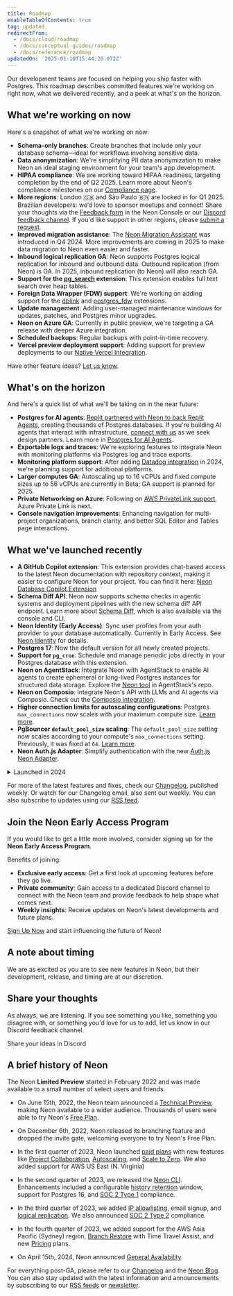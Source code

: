 ```yaml
---
title: Roadmap
enableTableOfContents: true
tag: updated
redirectFrom:
  - /docs/cloud/roadmap
  - /docs/conceptual-guides/roadmap
  - /docs/reference/roadmap
updatedOn: '2025-01-10T15:44:20.072Z'
---
```


Our development teams are focused on helping you ship faster with Postgres. This roadmap describes committed features we're working on right now, what we delivered recently, and a peek at what's on the horizon.

## What we're working on now

Here's a snapshot of what we're working on now:

- **Schema-only branches**: Create branches that include only your database schema—ideal for workflows involving sensitive data.
- **Data anonymization**: We're simplifying PII data anonymization to make Neon an ideal staging environment for your team's app development.
- **HIPAA compliance**: We are working toward HIPAA readiness, targeting completion by the end of Q2 2025. Learn more about Neon's compliance milestones on our [Compliance page](/docs/security/compliance).
- **More regions**: London 🇬🇧 and São Paulo 🇧🇷 are locked in for Q1 2025. Brazilian developers: we’d love to sponsor meetups and connect! Share your thoughts via the [Feedback form](https://console.neon.tech/app/projects?modal=feedback) in the Neon Console or our [Discord feedback channel](https://discord.com/channels/1176467419317940276/1176788564890112042). If you'd like support in other regions, please [submit a request](/docs/introduction/regions#request-a-region).
- **Improved migration assistance**: The [Neon Migration Assistant](/docs/import/migration-assistant) was introduced in Q4 2024. More improvements are coming in 2025 to make data migration to Neon even easier and faster.
- **Inbound logical replication GA**: Neon supports Postgres logical replication for inbound and outbound data. Outbound replication (from Neon) is GA. In 2025, inbound replication (to Neon) will also reach GA.
- **Support for the [pg_search](https://github.com/paradedb/paradedb/tree/dev/pg_search) extension**: This extension enables full text search over heap tables.
- **Foreign Data Wrapper (FDW) support**: We're working on adding support for the [dblink](https://www.postgresql.org/docs/current/contrib-dblink-function.html) and [postgres_fdw](https://www.postgresql.org/docs/current/postgres-fdw.html) extensions.
- **Update management**: Adding user-managed maintenance windows for updates, patches, and Postgres minor upgrades.
- **Neon on Azure GA**: Currently in public preview, we're targeting a GA release with deeper Azure integration.
- **Scheduled backups**: Regular backups with point-in-time recovery.
- **Vercel preview deployment support**: Adding support for preview deployments to our [Native Vercel Integration](/docs/guides/vercel-native-integration).

Have other feature ideas? [Let us know](#share-your-thoughts).

## What's on the horizon

And here's a quick list of what we'll be taking on in the near future:

- **Postgres for AI agents**: [Replit partnered with Neon to back Replit Agents](https://neon.tech/blog/looking-at-how-replit-agent-handles-databases), creating thousands of Postgres databases. If you're building AI agents that interact with infrastructure, [connect with us](https://neon.tech/agent-design-partner) as we seek design partners. Learn more in [Postgres for AI Agents](https://neon.tech/use-cases/ai-agents).
- **Exportable logs and traces**: We're exploring features to integrate Neon with monitoring platforms via Postgres log and trace exports.
- **Monitoring platform support**: After adding [Datadog integration](/docs/guides/datadog#steps-to-integrate-datadog-with-neon) in 2024, we're planning support for additional platforms.
- **Larger computes GA**: Autoscaling up to 16 vCPUs and fixed compute sizes up to 56 vCPUs are currently in Beta; GA support is planned for 2025.
- **Private Networking on Azure**: Following on [AWS PrivateLink support](/docs/guides/neon-private-networking), Azure Private Link is next.
- **Console navigation improvements**: Enhancing navigation for multi-project organizations, branch clarity, and better SQL Editor and Tables page interactions.

## What we've launched recently

- **A GitHub Copilot extension**: This extension provides chat-based access to the latest Neon documentation with repository context, making it easier to configure Neon for your project. You can find it here: [Neon Database Copilot Extension](https://github.com/marketplace/neon-database)
- **Schema Diff API**: Neon now supports schema checks in agentic systems and deployment pipelines with the new schema diff API endpoint. Learn more about [Schema Diff](/docs/guides/schema-diff), which is also available via the console and CLI.
- **Neon Identity (Early Access)**: Sync user profiles from your auth provider to your database automatically. Currently in Early Access. See [Neon Identity](/docs/guides/neon-identity) for details.
- **Postgres 17**: Now the default version for all newly created projects.
- **Support for `pg_cron`**: Schedule and manage periodic jobs directly in your Postgres database with this extension.
- **Neon on AgentStack**: Integrate Neon with AgentStack to enable AI agents to create ephemeral or long-lived Postgres instances for structured data storage. Explore the [Neon tool](https://github.com/AgentOps-AI/AgentStack/blob/main/agentstack/templates/crewai/tools/neon_tool.py) in AgentStack's repo.
- **Neon on Composio**: Integrate Neon's API with LLMs and AI agents via Composio. Check out the [Composio integration](https://composio.dev/tools?search=neon).
- **Higher connection limits for autoscaling configurations**: Postgres `max_connections` now scales with your maximum compute size. [Learn more](/docs/connect/connection-pooling#connection-limits-without-connection-pooling).
- **PgBouncer `default_pool_size` scaling**: The `default_pool_size` setting now scales according to your compute's `max_connections` setting. Previously, it was fixed at `64`. [Learn more](/docs/connect/connection-pooling#neon-pgbouncer-configuration-settings).
- **Neon Auth.js Adapter**: Simplify authentication with the new [Auth.js Neon Adapter](https://authjs.dev/getting-started/adapters/neon).

<details>
<summary>Launched in 2024</summary>

- **Larger computes**: Autoscaling now supports up to 16 vCPUs, and fixed compute sizes up to 56 vCPUs are available in Beta.
- **A Model Context Protocol (MCP) server for Neon**: We released an open-source MCP server, enabling AI agents to interact with Neon’s API using natural language for tasks like database creation, SQL queries, and migrations. Read the blog post: [Let Claude Manage Your Neon Databases: Our MCP Server is Here](https://neon.tech/blog/let-claude-manage-your-neon-databases-our-mcp-server-is-here).
- **Neon in the Azure Marketplace**: Neon is now available as an [Azure Native Integration](https://azuremarketplace.microsoft.com/en-us/marketplace/apps/neon1722366567200.neon_serverless_postgres_azure_prod?tab=Overview), enabling developers to deploy Neon Postgres databases directly from the Azure portal. [Read the announcement](https://neon.tech/blog/neon-is-now-available-as-an-azure-native-integration).
- **Archive storage on paid plans**: To minimize storage costs on paid plans, we now support automatic archiving of inactive branches (snapshots of your data) in cost-efficient object storage. For more about this feature, see [Branch archiving](/docs/guides/branch-archiving).
- **Organizations GA**: Organization Accounts are now generally available. Create a new organization, transfer over your projects, invite your team and get started collaborating. Refer to our [Organizations docs](/docs/manage/organizations) to learn more.
- **Private Networking**: Private and secure network access to your compute resources without traversing public networks. Support for AWS PrivateLink is available in [Public Beta](/docs/guides/neon-private-networking).
- **Schema Diff GitHub Action**: This action leverages our [Schema Diff](/docs/guides/schema-diff) feature to compare database schemas across branches and post the differences as a comment on your pull request, streamlining the review process. It's also supported with our [Neon GitHub integration](/docs/guides/neon-github-integration).
- **Migration Assistant**: Helps you migrate data to Neon from other Postgres databases. All you need to get started is a connection string for your existing database. See [Neon Migration Assistant](/docs/import/migration-assistant) for instructions.
- **Python SDK**: Our new [Python SDK](https://pypi.org/project/neon-api/) wraps the [Neon API](https://api-docs.neon.tech/reference/getting-started-with-neon-api), allowing you to manage the Neon platform directly from your Python applications.
- **Neon in the Vercel Marketplace**: Neon is now a first-party native integration in the Vercel Marketplace. This integration lets Vercel users add Postgres to their projects and manage billing directly through Vercel. For details, see [Install the Neon Postgres Native Integration on Vercel](/docs/guides/vercel-native-integration).
- **Archive storage on the Free Plan**: Archive storage is now available on the Free Plan for automatically archiving inactive branches. This feature helps minimize storage costs, allowing us to expand the Free Plan even further. Learn more in [Branch Archiving](/docs/guides/branch-archiving).
- **Neon Authorize**: This feature integrates with third-party **authentication providers** like Auth0, Clerk, and Stack Auth to bring authorization to your code base by leveraging Postgres [Row-Level Security (RLS)](https://www.postgresql.org/docs/current/ddl-rowsecurity.html). [Read the announcement](https://neon.tech/blog/introducing-neon-authorize) and [check out the docs](/docs/guides/neon-authorize).
- **Neon on Azure**: You can deploy Neon databases on Azure, starting with the East US 2 region. This marks the first milestone on our Azure roadmap—many more exciting updates are on the way, including deeper integrations with the Azure ecosystem. [Read the announcement](https://neon.tech/blog/first-azure-region-available-in-neon).
- **End-to-end RAG pipelines in Postgres**: Our new and open source [pgrag](/docs/extensions/pgrag) extension lets you create end-to-end Retrieval-Augmented Generation (RAG) pipelines in Postgres. There's no need for additional programming languages or libraries. With the functions provided by `pgrag`, you can build a complete RAG pipeline directly within your SQL client.
- **Support for Analytics with pg_mooncake**: This new extension, brought to the community by [mooncake.dev](https://mooncake.dev/), introduces native columnstore tables with DuckDB execution for _fast_ analytics directly in Postgres. [Read the announcement](https://www.mooncake.dev/blog/pgmooncake-neon).
- **Datadog integration**: Scale and Business plan users can now export Neon metrics to Datadog.
- **Deletion of backup branches created by restore operations**: To help minimize storage and keep your Neon project organized, we added support for deleting obsolete backup branches created by [restore](/docs/guides/branch-restore) operations. Previously, these backup branches could not be removed. [Learn more](/docs/guides/branch-restore#deleting-backup-branches).
- **Read Replicas on the Free Plan**: Read Replicas are now available to all Neon users. [Read the announcement](https://neon.tech/blog/create-read-replicas-in-the-free-plan)
- **ISO27110 & ISO27701 compliance**: These new certifications add to our growing list of compliance achievements. For more about Neon's compliance milestones, see [Compliance](/docs/security/compliance).
- **Increased limits for Neon projects**: We increased the number of projects included in all our paid plans: Launch (100 projects), Scale (1000 projects), and Business (5000 projects). More projects supports use cases such as database-per-tenant and AI agents. [Read the announcement](https://neon.tech/blog/thousands-of-neon-projects-now-included-in-your-pricing-plan).
- **A new Postgres toolkit for AI agents and test environments**: We recently announced an experimental release of the [@neondatabase/toolkit](https://github.com/neondatabase/toolkit). This toolkit lets you spin up a Postgres database in seconds and run SQL queries. It includes both the [Neon API Client](https://www.npmjs.com/package/@neondatabase/api-client) and the [Neon Serverless Driver](https://github.com/neondatabase/serverless), making it an excellent choice for AI agents that need to quickly set up an SQL database, or for test environments where manually deploying a new database isn't practical. To learn more, see [Why we built @neondatabase/toolkit](https://neon.tech/blog/why-neondatabase-toolkit).
- **Postgres 17**: You can now run the very latest version of Postgres on Neon. [Read the announcement](https://neon.tech/blog/postgres-17).
- **SQL Editor AI features**: We added AI features to the Neon SQL Editor, including SQL generation, AI-generated query names, and an AI assistant that will fix your queries. [Learn more](/docs/get-started-with-neon/query-with-neon-sql-editor#ai-features).
- **A new Business plan with more compute and storage**: This new plan provides higher storage and compute allowances (500 GB-month storage and 1,000 compute hours) in addition to all of Neon's advanced features. It also offers potential cost savings for customers requiring more storage than our Scale plan provides. To learn more, please refer to our [Pricing](https://neon.tech/pricing) page and [Plans](/docs/introduction/plans) documentation.
- **Data migration support with inbound logical replication**: We've introduced inbound logical replication as the first step toward enabling seamless, low-downtime migrations from your current database provider to Neon. This feature allows you to use Neon as your development environment, taking advantage of developer-friendly tools like branching and our [GitHub integration](/docs/guides/neon-github-integration), even if you keep production with your existing provider. To get started, explore our guides for replicating data from AlloyDB, Aurora, CloudSQL, and RDS. See [Replicate data to Neon](/docs/guides/logical-replication-guide#replicate-data-to-neon). Inbound logical replication also supports migrating data between Neon projects, useful for version, region, or account migrations. See [Replicate data from one Neon project to another](/docs/guides/logical-replication-neon-to-neon).

</details>

For more of the latest features and fixes, check our [Changelog](/docs/changelog), published weekly. Or watch for our Changelog email, also sent out weekly. You can also subscribe to updates using our [RSS feed](/docs/changelog/rss.xml).

## Join the Neon Early Access Program

If you would like to get a little more involved, consider signing up for the **Neon Early Access Program**.

Benefits of joining:

- **Exclusive early access**: Get a first look at upcoming features before they go live.
- **Private community**: Gain access to a dedicated Discord channel to connect with the Neon team and provide feedback to help shape what comes next.
- **Weekly insights**: Receive updates on Neon's latest developments and future plans.

[Sign Up Now](https://neon.tech/early-access-program) and start influencing the future of Neon!

## A note about timing

We are as excited as you are to see new features in Neon, but their development, release, and timing are at our discretion.

## Share your thoughts

As always, we are listening. If you see something you like, something you disagree with, or something you'd love for us to add, let us know in our Discord feedback channel.

<CommunityBanner buttonText="Leave feedback" buttonUrl="https://discord.com/channels/1176467419317940276/1176788564890112042" logo="discord">Share your ideas in&nbsp;Discord</CommunityBanner>

## A brief history of Neon

The Neon **Limited Preview** started in February 2022 and was made available to a small number of select users and friends.

- On June 15th, 2022, the Neon team announced a [Technical Preview](https://neon.tech/blog/hello-world), making Neon available to a wider audience. Thousands of users were able to try Neon's [Free Plan](/docs/introduction/#free-plan).

- On December 6th, 2022, Neon released its branching feature and dropped the invite gate, welcoming everyone to try Neon's Free Plan.

- In the first quarter of 2023, Neon launched [paid plans](https://neon.tech/pricing) with new features like [Project Collaboration](/docs/guides/project-collaboration-guide), [Autoscaling](/docs/introduction/autoscaling), and [Scale to Zero](/docs/introduction/scale-to-zero). We also added support for AWS US East (N. Virginia)

- In the second quarter of 2023, we released the [Neon CLI](/docs/reference/neon-cli). Enhancements included a configurable [history retention](/docs/introduction/point-in-time-restore) window, support for Postgres 16, and [SOC 2 Type 1](https://neon.tech/blog/soc2-type-1#our-journey-to-soc2) compliance.

- In the third quarter of 2023, we added [IP allowlisting](/docs/introduction/ip-allow), email signup, and [logical replication](/docs/introduction/logical-replication). We also announced [SOC 2 Type 2](https://neon.tech/blog/soc2-type2) compliance.

- In the fourth quarter of 2023, we added support for the AWS Asia Pacific (Sydney) region, [Branch Restore](/docs/guides/branch-restore) with Time Travel Assist, and new [Pricing](https://neon.tech/pricing) plans.

- On April 15th, 2024, Neon announced [General Availability](https://neon.tech/blog/neon-ga).

For everything post-GA, please refer to our [Changelog](/docs/changelog) and the [Neon Blog](https://neon.tech/blog). You can also stay updated with the latest information and announcements by subscribing to our [RSS feeds](/docs/reference/feeds) or [newsletter](https://neon.tech/blog#subscribe-form).

